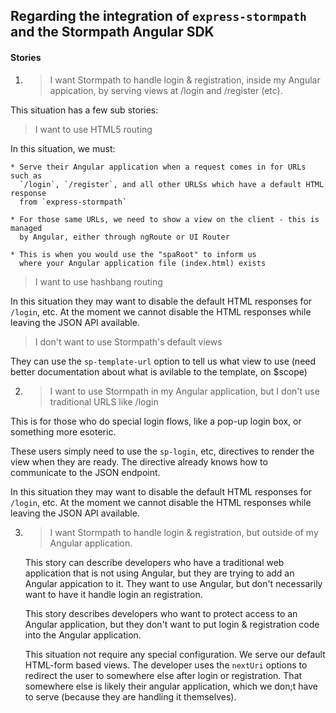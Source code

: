 ## Regarding the integration of `express-stormpath` and the Stormpath Angular SDK

#### Stories


1. > I want Stormpath to handle login & registration, inside my Angular appication,
    by serving views at /login and /register (etc).

  This situation has a few sub stories:

  > I want to use HTML5 routing

  In this situation, we must:

    * Serve their Angular application when a request comes in for URLs such as
      `/login`, `/register`, and all other URLSs which have a default HTML response
      from `express-stormpath`

    * For those same URLs, we need to show a view on the client - this is managed
      by Angular, either through ngRoute or UI Router

    * This is when you would use the "spaRoot" to inform us
      where your Angular application file (index.html) exists

  > I want to use hashbang routing


  In this situation they may want to disable the default HTML responses for
  `/login`, etc.  At the moment we cannot disable the HTML responses while leaving
  the JSON API available.

  > I don't want to use Stormpath's default views

  They can use the `sp-template-url` option to tell us what view to use (need
  better documentation about what is avilable to the template, on $scope)


2. > I want to use Stormpath in my Angular application, but I don't use
      traditional URLS like /login

  This is for those who do special login flows, like a pop-up login box,
  or something more esoteric.

  These users simply need to use the `sp-login`, etc, directives to render
  the view when they are ready.  The directive already knows how to communicate
  to the JSON endpoint.

  In this situation they may want to disable the default HTML responses for
  `/login`, etc.  At the moment we cannot disable the HTML responses while leaving
  the JSON API available.

3. > I want Stormpath to handle login & registration, but outside of my Angular application.

    This story can describe developers who have a traditional web application that
    is not using Angular, but they are trying to add an Angular appication to it.
    They want to use Angular, but don't necessarily want to have it handle login
    an registration.

    This story describes developers who want to protect access to an Angular application,
    but they don't want to put login & registration code into the Angular application.

    This situation not require any special configuration.  We serve our default
    HTML-form based views.  The developer uses the `nextUri` options to
    redirect the user to somewhere else after login or registration.  That
    somewhere else is likely their angular application, which we don;t have
    to serve (because they are handling it themselves).


